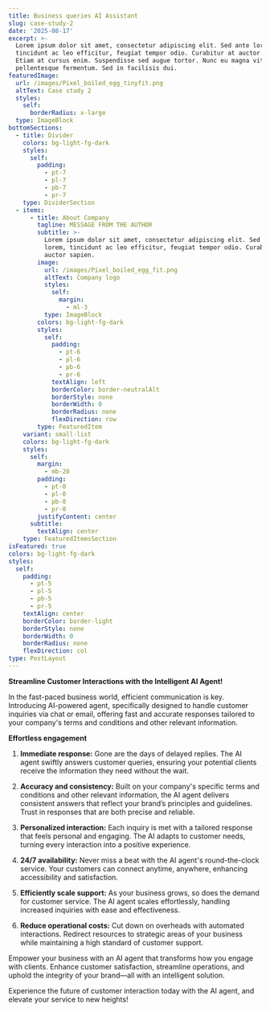 ```yaml
---
title: Business queries AI Assistant
slug: case-study-2
date: '2025-08-17'
excerpt: >-
  Lorem ipsum dolor sit amet, consectetur adipiscing elit. Sed ante lorem,
  tincidunt ac leo efficitur, feugiat tempor odio. Curabitur at auctor sapien.
  Etiam at cursus enim. Suspendisse sed augue tortor. Nunc eu magna vitae lorem
  pellentesque fermentum. Sed in facilisis dui.
featuredImage:
  url: /images/Pixel_boiled_egg_tinyfit.png
  altText: Case study 2
  styles:
    self:
      borderRadius: x-large
  type: ImageBlock
bottomSections:
  - title: Divider
    colors: bg-light-fg-dark
    styles:
      self:
        padding:
          - pt-7
          - pl-7
          - pb-7
          - pr-7
    type: DividerSection
  - items:
      - title: About Company
        tagline: MESSAGE FROM THE AUTHOR
        subtitle: >-
          Lorem ipsum dolor sit amet, consectetur adipiscing elit. Sed ante
          lorem, tincidunt ac leo efficitur, feugiat tempor odio. Curabitur at
          auctor sapien.
        image:
          url: /images/Pixel_boiled_egg_fit.png
          altText: Company logo
          styles:
            self:
              margin:
                - ml-3
          type: ImageBlock
        colors: bg-light-fg-dark
        styles:
          self:
            padding:
              - pt-6
              - pl-6
              - pb-6
              - pr-6
            textAlign: left
            borderColor: border-neutralAlt
            borderStyle: none
            borderWidth: 0
            borderRadius: none
            flexDirection: row
        type: FeaturedItem
    variant: small-list
    colors: bg-light-fg-dark
    styles:
      self:
        margin:
          - mb-20
        padding:
          - pt-0
          - pl-0
          - pb-0
          - pr-0
        justifyContent: center
      subtitle:
        textAlign: center
    type: FeaturedItemsSection
isFeatured: true
colors: bg-light-fg-dark
styles:
  self:
    padding:
      - pt-5
      - pl-5
      - pb-5
      - pr-5
    textAlign: center
    borderColor: border-light
    borderStyle: none
    borderWidth: 0
    borderRadius: none
    flexDirection: col
type: PostLayout
---
```

**Streamline Customer Interactions with the Intelligent AI Agent!**

In the fast-paced business world, efficient communication is key. Introducing AI-powered agent, specifically designed to handle customer inquiries via chat or email, offering fast and accurate responses tailored to your company's terms and conditions and other relevant information.

**Effortless engagement**

1.  **Immediate response:** Gone are the days of delayed replies. The AI agent swiftly answers customer queries, ensuring your potential clients receive the information they need without the wait.

2.  **Accuracy and consistency:** Built on your company's specific terms and conditions and other relevant information, the AI agent delivers consistent answers that reflect your brand’s principles and guidelines. Trust in responses that are both precise and reliable.

3.  **Personalized interaction:** Each inquiry is met with a tailored response that feels personal and engaging. The AI adapts to customer needs, turning every interaction into a positive experience.

4.  **24/7 availability:** Never miss a beat with the AI agent's round-the-clock service. Your customers can connect anytime, anywhere, enhancing accessibility and satisfaction.

5.  **Efficiently scale support:** As your business grows, so does the demand for customer service. The AI agent scales effortlessly, handling increased inquiries with ease and effectiveness.

6.  **Reduce operational costs:** Cut down on overheads with automated interactions. Redirect resources to strategic areas of your business while maintaining a high standard of customer support.

Empower your business with an AI agent that transforms how you engage with clients. Enhance customer satisfaction, streamline operations, and uphold the integrity of your brand—all with an intelligent solution.

Experience the future of customer interaction today with the AI agent, and elevate your service to new heights!

